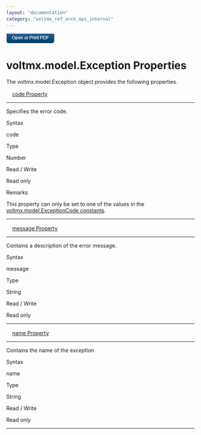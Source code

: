 ```yaml
---
layout: "documentation"
category: "voltmx_ref_arch_api_internal"
---
```

                        

[![](Resources/Images/pdf.png)](http://docs.voltmx.com/9_x_PDFs/iris/voltmx_ref_arch_ap_internali.pdf)


voltmx.model.Exception Properties
===============================

The voltmx.model.Exception object provides the following properties.

[![Closed](../Skins/Default/Stylesheets/Images/transparent.gif)](javascript:void(0);)[code Property](javascript:void(0);) 

* * *

Specifies the error code.

Syntax

code

Type

Number

Read / Write

Read only

Remarks

This property can only be set to one of the values in the [voltmx.model.ExceptionCode constants](voltmx.model_Constants.html#ExceptionCode).

* * *

[![Closed](../Skins/Default/Stylesheets/Images/transparent.gif)](javascript:void(0);)[message Property](javascript:void(0);)

* * *

Contains a description of the error message.

Syntax

message

Type

String

Read / Write

Read only

* * *

[![Closed](../Skins/Default/Stylesheets/Images/transparent.gif)](javascript:void(0);)[name Property](javascript:void(0);)

* * *

Contains the name of the exception

Syntax

name

Type

String

Read / Write

Read only

* * *

